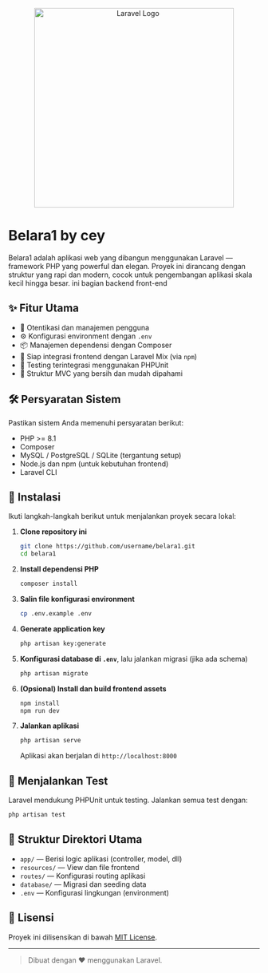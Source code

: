 <p align="center"><a href="https://laravel.com" target="_blank"><img src="https://raw.githubusercontent.com/laravel/art/master/logo-lockup/5%20SVG/2%20CMYK/1%20Full%20Color/laravel-logolockup-cmyk-red.svg" width="400" alt="Laravel Logo"></a></p>

# Belara1 by cey

Belara1 adalah aplikasi web yang dibangun menggunakan Laravel — framework PHP yang powerful dan elegan. Proyek ini dirancang dengan struktur yang rapi dan modern, cocok untuk pengembangan aplikasi skala kecil hingga besar. ini bagian backend front-end

## ✨ Fitur Utama

- 🔐 Otentikasi dan manajemen pengguna 
- ⚙️ Konfigurasi environment dengan `.env`
- 📦 Manajemen dependensi dengan Composer
- 🎨 Siap integrasi frontend dengan Laravel Mix (via `npm`)
- 🧪 Testing terintegrasi menggunakan PHPUnit
- 📁 Struktur MVC yang bersih dan mudah dipahami

## 🛠️ Persyaratan Sistem

Pastikan sistem Anda memenuhi persyaratan berikut:

- PHP >= 8.1
- Composer
- MySQL / PostgreSQL / SQLite (tergantung setup)
- Node.js dan npm (untuk kebutuhan frontend)
- Laravel CLI

## 🚀 Instalasi

Ikuti langkah-langkah berikut untuk menjalankan proyek secara lokal:

1. **Clone repository ini**
   ```bash
   git clone https://github.com/username/belara1.git
   cd belara1
   ```

2. **Install dependensi PHP**
   ```bash
   composer install
   ```

3. **Salin file konfigurasi environment**
   ```bash
   cp .env.example .env
   ```

4. **Generate application key**
   ```bash
   php artisan key:generate
   ```

5. **Konfigurasi database di `.env`**, lalu jalankan migrasi (jika ada schema)
   ```bash
   php artisan migrate
   ```

6. **(Opsional) Install dan build frontend assets**
   ```bash
   npm install
   npm run dev
   ```

7. **Jalankan aplikasi**
   ```bash
   php artisan serve
   ```
   Aplikasi akan berjalan di `http://localhost:8000`

## 🧪 Menjalankan Test

Laravel mendukung PHPUnit untuk testing. Jalankan semua test dengan:

```bash
php artisan test
```

## 📁 Struktur Direktori Utama

- `app/` — Berisi logic aplikasi (controller, model, dll)
- `resources/` — View dan file frontend
- `routes/` — Konfigurasi routing aplikasi
- `database/` — Migrasi dan seeding data
- `.env` — Konfigurasi lingkungan (environment)

## 📄 Lisensi

Proyek ini dilisensikan di bawah [MIT License](LICENSE).

---

> Dibuat dengan ❤️ menggunakan Laravel.
